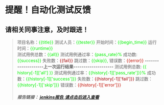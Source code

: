 
# **提醒！自动化测试反馈** 
## **请相关同事注意，及时跟进！**

> 项目名称：<font color='info'>{{title}}</font> 
> 测试人员：<font color='info'>{{tester}}</font> 
> 开始时间：<font color='info'>{{begin_time}}</font> 
> 运行时间：<font color='info'>{{runtime}}</font>  
> 测试用例总数：<font color='info'>{{all}}</font>
> 测试用例通过率：<font color='info'>{pass_rate}%</font>
> 成功数: <font color='info'>{{success}}</font>
> 失败数：<font color='warning'>{{fail}}</font>
> 跳过数：<font color='info'>{{skip}}, </font>
> 错误数：<font color='comment'>{{error}}</font>
> **--------------------上一次运行结果--------------------**
> 测试用例总数: <font color='info'>{{ history[-1]['all'] }}</font>
> 测试用例通过率：<font color='info'>{{history[-1]['pass_rate']}}%</font>
> 成功数：<font color='info'>{{history[-1]['success']}}</font>
> 失败数：<font color='warning'>{{history[-1]['fail']}}</font>
> 跳过数：<font color='info'>{{history[-1]['skip']}}</font>
> 错误数：<font color='comment'>{{history[-1]['error']}}</font>
> ##### **报告链接：** [jenkins报告,请点击后进入查看](report_url)